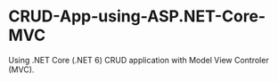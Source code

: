 # CRUD-App-using-ASP.NET-Core-MVC
Using  .NET Core (.NET 6) CRUD application with Model View Controler (MVC).
